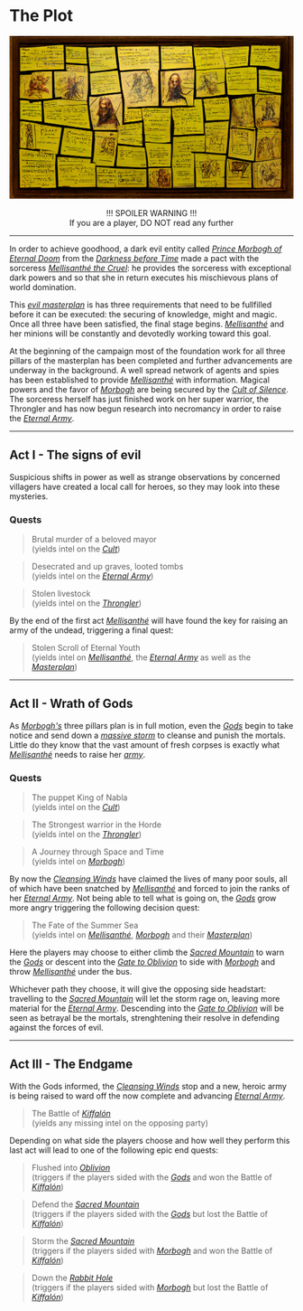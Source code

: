 # The Plot

![Mellisanthé's Plot Board](./assets/img010.png)

<p align="center">
!!! SPOILER WARNING !!!</br>
If you are a player, DO NOT read any further
</p>

---

In order to achieve goodhood, a dark evil entity called [*Prince Morbogh of Eternal Doom*](./glossary.md#prince-morbogh-of-eternal-doom) from the [*Darkness before Time*](./glossary.md#darkness-before-time) made a pact with the sorceress [*Mellisanthé the Cruel*](./glossary.md#mellisanthé-the-cruel): he provides the sorceress with exceptional dark powers and so that she in return executes his mischievous plans of world domination.

This [*evil masterplan*](./glossary.md#cult-of-silence) is has three requirements that need to be fullfilled before it can be executed: the securing of knowledge, might and magic. Once all three have been satisfied, the final stage begins. [*Mellisanthé*](./glossary.md#mellisanthé-the-cruel) and her minions will be constantly and devotedly working toward this goal.

At the beginning of the campaign most of the foundation work for all three pillars of the masterplan has been completed and further advancements are underway in the background. A well spread network of agents and spies has been established to provide [*Mellisanthé*](./glossary.md#mellisanthé-the-cruel) with information. Magical powers and the favor of [*Morbogh*](./glossary.md#prince-morbogh-of-eternal-doom) are being secured by the [*Cult of Silence*](./glossary.md#cult-of-silence). The sorceress herself has just finished work on her super warrior, the Throngler and has now begun research into necromancy in order to raise the [*Eternal Army*](./glossary.md#eternal-army).

---

## Act I - The signs of evil

Suspicious shifts in power as well as strange observations by concerned villagers have created a local call for heroes, so they may look into these mysteries. 

### Quests
> Brutal murder of a beloved mayor  
> (yields intel on the [*Cult*](./glossary.md#cult-of-silence))

> Desecrated and up graves, looted tombs  
> (yields intel on the [*Eternal Army*](./glossary.md#eternal-army))

> Stolen livestock  
> (yields intel on the [*Throngler*](./glossary.md#throngler))

By the end of the first act [*Mellisanthé*](./glossary.md#mellisanthé-the-cruel) will have found the key for raising an army of the undead, triggering a final quest:

> Stolen Scroll of Eternal Youth  
> (yields intel on [*Mellisanthé*](./glossary.md#mellisanthé-the-cruel), the [*Eternal Army*](./glossary.md#eternal-army) as well as the [*Masterplan*](./glossary.md#cult-of-silence))

---

## Act II - Wrath of Gods

As [*Morbogh's*](./glossary.md#prince-morbogh-of-eternal-doom) three pillars plan is in full motion, even the [*Gods*](./glossary.md#pantheon) begin to take notice and send down a [*massive storm*](./glossary.md#cleansing-wind) to cleanse and punish the mortals. Little do they know that the vast amount of fresh corpses is exactly what [*Mellisanthé*](./glossary.md#mellisanthé-the-cruel) needs to raise her [*army*](./glossary.md#eternal-army).

### Quests
> The puppet King of Nabla  
> (yields intel on the [*Cult*](./glossary.md#cult-of-silence))

> The Strongest warrior in the Horde  
> (yields intel on the [*Throngler*](./glossary.md#throngler))

> A Journey through Space and Time  
> (yields intel on [*Morbogh*](./glossary.md#prince-morbogh-of-eternal-doom))

By now the [*Cleansing Winds*](./glossary.md#cleansing-wind) have claimed the lives of many poor souls, all of which have been snatched by [*Mellisanthé*](./glossary.md#mellisanthé-the-cruel) and forced to join the ranks of her [*Eternal Army*](./glossary.md#eternal-army). Not being able to tell what is going on, the [*Gods*](./glossary.md#pantheon) grow more angry triggering the following decision quest:

> The Fate of the Summer Sea  
> (yields intel on [*Mellisanthé*](./glossary.md#mellisanthé-the-cruel), [*Morbogh*](./glossary.md#prince-morbogh-of-eternal-doom) and their [*Masterplan*](./glossary.md#cult-of-silence))

Here the players may choose to either climb the [*Sacred Mountain*](./glossary.md#sacred-mountain) to warn the [*Gods*](./glossary.md#pantheon) or descent into the [*Gate to Oblivion*](./glossary.md#gate-to-oblivion) to side with [*Morbogh*](./glossary.md#prince-morbogh-of-eternal-doom) and throw [*Mellisanthé*](./glossary.md#mellisanthé-the-cruel) under the bus. 

Whichever path they choose, it will give the opposing side headstart: travelling to the [*Sacred Mountain*](./glossary.md#sacred-mountain) will let the storm rage on, leaving more material for the [*Eternal Army*](./glossary.md#eternal-army). Descending into the [*Gate to Oblivion*](./glossary.md#gate-to-oblivion) will be seen as betrayal be the mortals, strenghtening their resolve in defending against the forces of evil.

---

## Act III - The Endgame

With the Gods informed, the [*Cleansing Winds*](./glossary.md#cleansing-wind) stop and a new, heroic army is being raised to ward off the now complete and advancing [*Eternal Army*](./glossary.md#eternal-army).

> The Battle of [*Kiffalón*](./glossary.md#kiffalón)  
> (yields any missing intel on the opposing party)

Depending on what side the players choose and how well they perform this last act will lead to one of the following epic end quests:

> Flushed into [*Oblivion*](./glossary.md#gate-to-oblivion)  
> (triggers if the players sided with the [*Gods*](./glossary.md#pantheon) and won the Battle of [*Kiffalón*](./glossary.md#kiffalón))

> Defend the [*Sacred Mountain*](./glossary.md#sacred-mountain)  
> (triggers if the players sided with the [*Gods*](./glossary.md#pantheon) but lost the Battle of [*Kiffalón*](./glossary.md#kiffalón))

> Storm the [*Sacred Mountain*](./glossary.md#sacred-mountain)  
> (triggers if the players sided with [*Morbogh*](./glossary.md#prince-morbogh-of-eternal-doom) and won the Battle of [*Kiffalón*](./glossary.md#kiffalón))

> Down the [*Rabbit Hole*](./glossary.md#gate-to-oblivion)  
> (triggers if the players sided with [*Morbogh*](./glossary.md#prince-morbogh-of-eternal-doom) but lost the Battle of [*Kiffalón*](./glossary.md#kiffalón))

